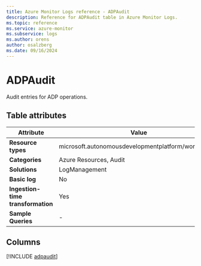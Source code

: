 ```yaml
---
title: Azure Monitor Logs reference - ADPAudit
description: Reference for ADPAudit table in Azure Monitor Logs.
ms.topic: reference
ms.service: azure-monitor
ms.subservice: logs
ms.author: orens
author: osalzberg
ms.date: 09/16/2024
---
```


# ADPAudit

Audit entries for ADP operations.


## Table attributes

|Attribute|Value|
|---|---|
|**Resource types**|microsoft.autonomousdevelopmentplatform/workspaces|
|**Categories**|Azure Resources, Audit|
|**Solutions**| LogManagement|
|**Basic log**|No|
|**Ingestion-time transformation**|Yes|
|**Sample Queries**|-|



## Columns
  
[!INCLUDE [adpaudit](~/reusable-content/ce-skilling/azure/includes/azure-monitor/reference/tables/adpaudit-include.md)]
